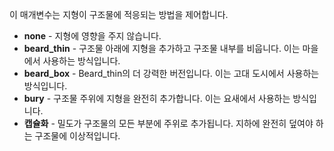 이 매개변수는 지형이 구조물에 적응되는 방법을 제어합니다.

* **none** - 지형에 영향을 주지 않습니다.
* **beard_thin** - 구조물 아래에 지형을 추가하고 구조물 내부를 비웁니다. 이는 마을에서 사용하는 방식입니다.
* **beard_box** - Beard_thin의 더 강력한 버전입니다. 이는 고대 도시에서 사용하는 방식입니다.
* **bury** - 구조물 주위에 지형을 완전히 추가합니다. 이는 요새에서 사용하는 방식입니다.
* **캡슐화** - 밀도가 구조물의 모든 부분에 주위로 추가됩니다. 지하에 완전히 덮여야 하는 구조물에 이상적입니다.